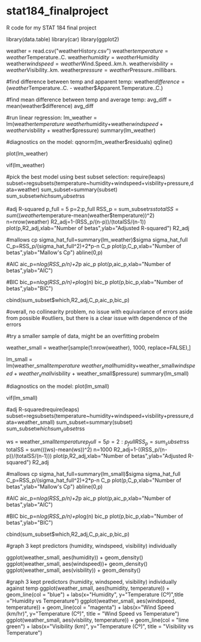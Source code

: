 # stat184_finalproject
R code for my STAT 184 final project 

library(data.table)
library(car)
library(ggplot2)

weather = read.csv("weatherHistory.csv")
weather$temperature = weather$Temperature..C.
weather$humidity = weather$Humidity
weather$windspeed = weather$Wind.Speed..km.h.
weather$visbility = weather$Visibility..km.
weather$pressure = weather$Pressure..millibars.

#find difference between temp and apparent temp:
weather$difference = (weather$Temperature..C. - weather$Apparent.Temperature..C.)


#find mean difference between temp and average temp:
avg_diff = mean(weather$difference)
avg_diff

#run linear regression:
lm_weather = lm(weather$temperature~weather$humidity+weather$windspeed+weather$visbility + weather$pressure)
summary(lm_weather)

#diagnostics on the model:
qqnorm(lm_weather$residuals)
qqline()

plot(lm_weather)

vif(lm_weather)

#pick the best model using best subset selection:
require(leaps)
subset=regsubsets(temperature~humidity+windspeed+visbility+pressure,data=weather)
sum_subset=summary(subset)
sum_subset$which
sum_subset$rss

#adj R-squared
p_full = 5
p=2:p_full
RSS_p = sum_subset$rss
totalSS = sum((weather$temperature-mean(weather$temperature))^2)
n=nrow(weather)
R2_adj=1-(RSS_p/(n-p))/(totalSS/(n-1))
plot(p,R2_adj,xlab="Number of betas",ylab="Adjusted R-squared")
R2_adj

#mallows cp
sigma_hat_full=summary(lm_weather)$sigma
sigma_hat_full
C_p=RSS_p/(sigma_hat_full^2)+2*p-n
C_p
plot(p,C_p,xlab="Number of betas",ylab="Mallow's Cp")
abline(0,p)

#AIC
aic_p=n*log(RSS_p/n)+2*p
aic_p
plot(p,aic_p,xlab="Number of betas",ylab="AIC")

#BIC
bic_p=n*log(RSS_p/n)+p*log(n)
bic_p
plot(p,bic_p,xlab="Number of betas",ylab="BIC")

cbind(sum_subset$which,R2_adj,C_p,aic_p,bic_p)


#overall, no collinearity problem, no issue with equivariance of errors aside from possible 
#outliers, but there is a clear issue with dependence of the errors

#try a smaller sample of data, might be an overfitting probelm

weather_small = weather[sample(1:nrow(weather), 1000, replace=FALSE),]

lm_small = lm(weather_small$temperature~weather_small$humidity+weather_small$windspeed+weather_small$visbility + weather_small$pressure)
summary(lm_small)

#diagnostics on the model:
plot(lm_small)

vif(lm_small)

#adj R-squaredrequire(leaps)
subset=regsubsets(temperature~humidity+windspeed+visbility+pressure,data=weather_small)
sum_subset=summary(subset)
sum_subset$which
sum_subset$rss

ws = weather_small$temperature
p_full = 5
p=2:p_full
RSS_p = sum_subset$rss
totalSS = sum(((ws)-mean(ws))^2)
n=1000
R2_adj=1-((RSS_p/(n-p))/(totalSS/(n-1)))
plot(p,R2_adj,xlab="Number of betas",ylab="Adjusted R-squared")
R2_adj

#mallows cp
sigma_hat_full=summary(lm_small)$sigma
sigma_hat_full
C_p=RSS_p/(sigma_hat_full^2)+2*p-n
C_p
plot(p,C_p,xlab="Number of betas",ylab="Mallow's Cp")
abline(0,p)

#AIC
aic_p=n*log(RSS_p/n)+2*p
aic_p
plot(p,aic_p,xlab="Number of betas",ylab="AIC")

#BIC
bic_p=n*log(RSS_p/n)+p*log(n)
bic_p
plot(p,bic_p,xlab="Number of betas",ylab="BIC")

cbind(sum_subset$which,R2_adj,C_p,aic_p,bic_p)

#graph 3 kept predictors (humidity, windspeed, visibility) individually 

ggplot(weather_small, aes(humidity)) + geom_density()
ggplot(weather_small, aes(windspeed))+ geom_density()
ggplot(weather_small, aes(visbility)) + geom_density()

#graph 3 kept predictors (humidity, windspeed, visibility) individually against temp
ggplot(weather_small, aes(humidity, temperature)) + geom_line(col = "blue") + labs(x="Humidity", y="Temperature (Cº)",title ="Humidity vs Temperature")
ggplot(weather_small, aes(windspeed, temperature)) + geom_line(col = "magenta") + labs(x="Wind Speed (km/hr)", y="Temperature (Cº)", title = "Wind Speed vs Temperature")
ggplot(weather_small, aes(visbility, temperature)) + geom_line(col = "lime green") + labs(x="Visibility (km)", y="Temperature (Cº)", title = "Visibility vs Temperature")


